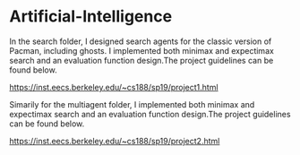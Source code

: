 # Artificial-Intelligence
In the search folder, I designed search agents for the classic version of Pacman, including ghosts. I implemented both minimax and expectimax search and an evaluation function design.The project guidelines can be found below. 

https://inst.eecs.berkeley.edu/~cs188/sp19/project1.html

Simarily for the multiagent folder, I implemented both minimax and expectimax search and an evaluation function design.The project guidelines can be found below. 

https://inst.eecs.berkeley.edu/~cs188/sp19/project2.html


 
